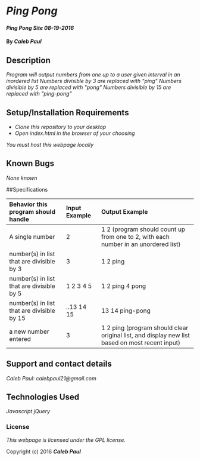 # _Ping Pong_

#### _Ping Pong Site_ _08-19-2016_

#### By _**Caleb Paul**_

## Description

_Program will output numbers from one up to a user given interval in an inordered list_
_Numbers divisible by 3 are replaced with "ping"_
_Numbers divisible by 5 are replaced with "pong"_
_Numbers divisible by 15 are replaced with "ping-pong"_
## Setup/Installation Requirements

* _Clone this repository to your desktop_
* _Open index.html in the browser of your choosing_

_You must host this webpage locally_

## Known Bugs

_None known_

##Specifications

Behavior this program should handle | Input Example | Output Example
:-------|:---------------|:---------------------
A single number  |2| 1 2 (program should count up from one to 2, with each number in an unordered list)
number(s) in list that are divisible by 3|3| 1 2 ping
number(s) in list that are divisible by 5| 1 2 3 4 5| 1 2 ping 4 pong
number(s) in list that are divisible by 15 | ..13 14 15 | 13 14 ping-pong
a new number entered | 3 | 1 2 ping (program should clear original list, and display new list based on most recent input)


## Support and contact details

_Caleb Paul: calebpaul21@gmail.com_

## Technologies Used

_Javascript_
_jQuery_

### License

*This webpage is licensed under the GPL license.*

Copyright (c) 2016 **_Caleb Paul_**
